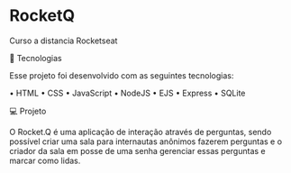 # RocketQ
Curso a distancia Rocketseat

🚀 Tecnologias

Esse projeto foi desenvolvido com as seguintes tecnologias:

• HTML
• CSS
• JavaScript
• NodeJS
• EJS
• Express
• SQLite

💻 Projeto

O Rocket.Q é uma aplicação de interação através de perguntas, sendo possível criar uma sala para internautas anônimos fazerem perguntas e o criador da sala em posse de uma senha gerenciar essas perguntas e marcar como lidas.
